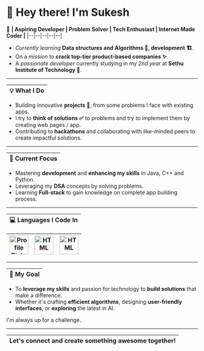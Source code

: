 # 👋 Hey there! I'm Sukesh

🚀 **| Aspiring Developer | Problem Solver | Tech Enthusiast | Internet Made Coder |**
|--|--|--|--|--|
- _Currently learning_ **Data structures and Algorithms 📅, development 🏗️**.
- On a _mission_ to **crack top-tier product-based companies ✨**. 
- A _passionate developer_ currently studying in my _2nd year_ at **Sethu Institute of Technology 🏫**. 

<hr>

|💡 **What I Do**|
|--|
- Building innovative **projects 📰**, from some problems I face with existing apps.
- I try to **think of solutions ✅** to problems and try to implement them by creating web pages / app.
- Contributing to **hackathons** and collaborating with like-minded peers to create impactful solutions.

<hr>

|🌱 **Current Focus**|
|--|
- Mastering **development** and **enhancing my skills** in Java, C++ and Python.
- Leveraging my **DSA** concepts by solving problems.
- Learning **Full-stack** to gain knowledge on complete app building process.

<hr>

|💻 **Languages I Code In**|
|--|

|<img src="https://cdn-icons-png.flaticon.com/512/226/226777.png" alt="Profile Picture" width="50"/>|<img src="https://cdn-icons-png.flaticon.com/512/6132/6132222.png" alt="HTML" width="50" />|<img src="https://cdn-icons-png.flaticon.com/512/5968/5968350.png" alt="HTML" width="50" />|
|--|--|--|

<hr>

|🎯 **My Goal**|
|--|
- To **leverage my skills** and passion for technology to **build solutions** that make a difference. 
- Whether it's crafting **efficient algorithms**, designing **user-friendly interfaces**, or **exploring** the latest in AI.

I'm always up for a challenge.

<hr>

|Let's connect and create something awesome together!|
|--|

<!---
sukeshofficial/sukeshofficial is a ✨ special ✨ repository because its `README.md` (this file) appears on your GitHub profile.
You can click the Preview link to take a look at your changes.
--->
